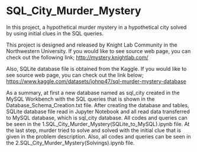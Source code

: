 # SQL_City_Murder_Mystery

In this project, a hypothetical murder mystery in a hypothetical city solved by using initial clues in the SQL queries.

This project is designed and released by Knight Lab Community in the Northwestern University. If you would like to see source web page, you can check out the following link; http://mystery.knightlab.com/

Also, SQLite database file is obtained from the Kaggle. If you would like to see source web page, you can check out the link below; https://www.kaggle.com/datasets/johnp47/sql-murder-mystery-database

As a summary, at first a new database named as sql_city created in the MySQL Workbench with the SQL queries that is shown in the Database_Schema_Creation.txt file. After creating the database and tables, SQLite database file read in Jupyter Notebook and all read data transferred to MySQL database, which is sql_city database. All codes and queries can be seen in the 1.SQL_City_Murder_Mystery(SQLite_to_MySQL).ipynb file. At the last step, murder tried to solve and solved with the initial clue that is given in the problem description. Also, all codes and queries can be seen in the 2.SQL_City_Murder_Mystery(Solvings).ipynb file.
